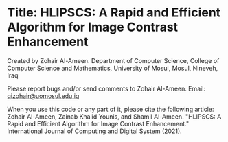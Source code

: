 # Title: HLIPSCS: A Rapid and Efficient Algorithm for Image Contrast Enhancement

Created by Zohair Al-Ameen.
Department of Computer Science, College of Computer Science and Mathematics, University of Mosul, Mosul, Nineveh, Iraq

Please report bugs and/or send comments to Zohair Al-Ameen.
Email: qizohair@uomosul.edu.iq

When you use this code or any part of it, please cite the following article:  
Zohair Al-Ameen, Zainab Khalid Younis, and Shamil Al-Ameen. 
"HLIPSCS: A Rapid and Efficient Algorithm for Image Contrast Enhancement." 
International Journal of Computing and Digital System (2021).
